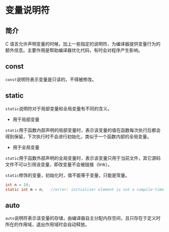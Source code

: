 # 变量说明符

## 简介
C 语言允许声明变量的时候，加上一些指定的说明符，为编译器提供变量行为的额外信息。主要作用是帮助编译器优化代码，有时会对程序产生影响。

## const
`const`说明符表示变量是只读的，不得被修改。


## static
`static`说明符对于局部变量和全局变量有不同的含义。
* 用于局部变量

`static`用于函数内部声明的局部变量时，表示该变量的值在函数每次执行后都会得到保留，下次执行时不会进行初始化，类似于一个函数内部的全局变量。
* 用于全局变量

`static`用于函数外部声明的全局变量时，表示该变量只用于当前文件，其它源码文件不可以引用该变量，即改变量不会被链接（link）。

`static`修饰的变量，初始化时，值不能等于变量，只能是常量。
```c
int n = 10;
static int m = n;   //error: initializer element is not a compile-time constant
```

## auto
`auto`说明符表示该变量的存储，由编译器自主分配内存空间，且只存在于定义时所在的作用域，退出作用域时会自动释放。
